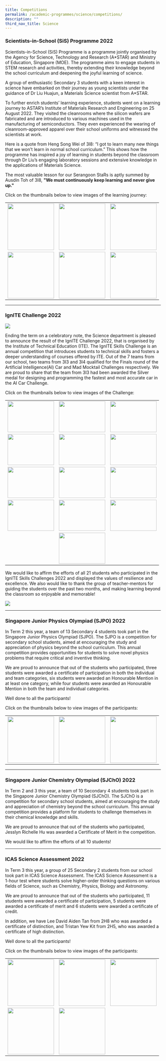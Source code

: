 ```yaml
---
title: Competitions
permalink: /academic-programmes/science/competitions/
description: ""
third_nav_title: Science
---
```

### Scientists-in-School (SiS) Programme 2022

Scientists-in-School (SiS) Programme is a programme jointly organised by the Agency for Science, Technology and Research (A*STAR) and Ministry of Education, Singapore (MOE). The programme aims to engage students in STEM research and activities, thereby extending their knowledge beyond the school curriculum and deepening the joyful learning of science. 

A group of enthusiastic Secondary 3 students with a keen interest in science have embarked on their journey as young scientists under the guidance of Dr Liu Huajun, a Materials Science scientist from A*STAR.

To further enrich students’ learning experience, students went on a learning journey to ASTAR’s Institute of Materials Research and Engineering on 25 August 2022. They visited the cleanrooms where the silicon wafers are fabricated and are introduced to various machines used in the manufacturing of semiconductors. They even experienced the wearing of cleanroom-approved apparel over their school uniforms and witnessed the scientists at work. 

Here is a quote from Heng Song Wei of 3I8: “I got to learn many new things that we won't learn in normal school curriculum.” This shows how the programme has inspired a joy of learning in students beyond the classroom through Dr Liu’s engaging laboratory sessions and extensive knowledge in the applications of Materials Science. 

The most valuable lesson for our Serangoon StaRs is aptly summed by Ausdin Toh of 3I8, **"We must continuously keep learning and never give up."**

Click on the thumbnails below to view images of the learning journey:

<table>
  <tr>
    <td><a target="_blank" href="/images/SiS%202022/01.jpg">
<img src="/images/SiS%202022/01_tn.png" style="width:150px; height:150px">
</a></td>
    <td><a target="_blank" href="/images/SiS%202022/02.jpg">
<img src="/images/SiS%202022/02_tn.png" style="width:150px; height:150px">
</a></td>
    <td><a target="_blank" href="/images/SiS%202022/03.jpg">
<img src="/images/SiS%202022/03_tn.png" style="width:150px; height:150px">
</a></td>
  </tr>
  <tr>
    <td><a target="_blank" href="/images/SiS%202022/04.jpg">
<img src="/images/SiS%202022/04_tn.png" style="width:150px; height:150px">
</a></td>
    <td><a target="_blank" href="/images/SiS%202022/05.jpg">
<img src="/images/SiS%202022/05_tn.png" style="width:150px; height:150px">
</a></td>
    <td><a target="_blank" href="/images/SiS%202022/06.jpg">
<img src="/images/SiS%202022/06_tn.png" style="width:150px; height:150px">
</a></td>
  </tr>
</table>

<hr>

### IgnITE Challenge 2022

![](/images/IgnITE%20Finals%202022/ignITE%20Finals%202022.png)

Ending the term on a celebratory note, the Science department is pleased to announce the result of the IgnITE Challenge 2022, that is organised by the Institute of Technical Education (ITE).  The IgnITE Skills Challenge is an annual competition that introduces students to technical skills and fosters a deeper understanding of courses offered by ITE. Out of the 7 teams from our school, two teams from 3I3 and 3I4  qualified for the Finals round of the Artificial Intelligence(AI) Car and Mad Mocktail Challenges respectively. We are proud to share that the team from 3I3 had been awarded the Silver medal for designing and programming the fastest and most accurate car in the AI Car Challenge. 

Click on the thumbnails below to view images of the Challenge:

<table>
  <tr>
    <td><a target="_blank" href="/images/IgnITE%20Finals%202022/img_01.png">
<img src="/images/IgnITE%20Finals%202022/img_01_tn.png" style="width:150px; height:100px; Float: Left">
</a></td>
    <td><a target="_blank" href="/images/IgnITE%20Finals%202022/img_02.png">
<img src="/images/IgnITE%20Finals%202022/img_02_tn.png" style="width:150px; height:100px; Float: Left">
</a></td>
    <td><a target="_blank" href="/images/IgnITE%20Finals%202022/img_03.png">
<img src="/images/IgnITE%20Finals%202022/img_03_tn.png" style="width:150px; height:100px; Float: Left">
</a></td>
  </tr>
  <tr>
    <td><a target="_blank" href="/images/IgnITE%20Finals%202022/img_04.png">
<img src="/images/IgnITE%20Finals%202022/img_04_tn.png" style="width:150px; height:100px; Float: Left">
</a></td>
    <td><a target="_blank" href="/images/IgnITE%20Finals%202022/img_05.png">
<img src="/images/IgnITE%20Finals%202022/img_05_tn.png" style="width:150px; height:100px; Float: Left">
</a></td>
    <td><a target="_blank" href="/images/IgnITE%20Finals%202022/img_06.png">
<img src="/images/IgnITE%20Finals%202022/img_06_tn.png" style="width:150px; height:100px; Float: Left">
</a></td>
  </tr>
 <tr>
    <td><a target="_blank" href="/images/IgnITE%20Finals%202022/img_07.png">
<img src="/images/IgnITE%20Finals%202022/img_07_tn.png" style="width:150px; height:100px; Float: Left">
</a></td>
    <td><a target="_blank" href="/images/IgnITE%20Finals%202022/img_08.png">
<img src="/images/IgnITE%20Finals%202022/img_08_tn.png" style="width:150px; height:100px; Float: Left">
</a></td>
    <td><a target="_blank" href="/images/IgnITE%20Finals%202022/img_09.png">
<img src="/images/IgnITE%20Finals%202022/img_09_tn.png" style="width:150px; height:100px; Float: Left">
</a></td>
  </tr>
<tr>
    <td><a target="_blank" href="/images/IgnITE%20Finals%202022/img_10.png">
<img src="/images/IgnITE%20Finals%202022/img_10_tn.png" style="width:150px; height:100px; Float: Left">
</a></td>
    <td><a target="_blank" href="/images/IgnITE%20Finals%202022/img_11.png">
<img src="/images/IgnITE%20Finals%202022/img_11_tn.png" style="width:150px; height:100px; Float: Left">
</a></td>
    <td><a target="_blank" href="/images/IgnITE%20Finals%202022/img_12.png">
<img src="/images/IgnITE%20Finals%202022/img_12_tn.png" style="width:150px; height:100px; Float: Left">
</a></td>
  </tr>
<tr>
    <td></td>
    <td><a target="_blank" href="/images/IgnITE%20Finals%202022/img_13.png">
<img src="/images/IgnITE%20Finals%202022/img_13_tn.png" style="width:150px; height:100px; Float: Left">
</a></td>
    <td></td>
  </tr>
</table>

We would like to affirm the efforts of all 21 students who participated in the IgnITE Skills Challenges 2022 and displayed the values of resilience and excellence. We also would like to thank the group of teacher-mentors for guiding the students over the past two months, and making learning beyond the classroom so enjoyable and memorable!

![](/images/IgnITE%20Finals%202022/ignite_table.png)

<hr>

### Singapore Junior Physics Olympiad (SJPO) 2022

In Term 2 this year, a team of 13 Secondary 4 students took part in the Singapore Junior Physics Olympiad (SJPO). The SJPO is a competition for secondary school students, aimed at encouraging the study and appreciation of physics beyond the school curriculum. This annual competition provides opportunities for students to solve novel physics problems that require critical and inventive thinking.

We are proud to announce that out of the students who participated, three students were awarded a certificate of participation in both the individual and team categories, six students were awarded an Honourable Mention in at least one category, while four students were awarded an Honourable Mention in both the team and individual categories.

Well done to all the participants!

Click on the thumbnails below to view images of the participants:

<table>
  <tr>
    <td><a target="_blank" href="/images/SJPO%202022/01.jpg">
<img src="/images/SJPO%202022/01_tn.png" style="width:150px; height:150px">
</a></td>
    <td><a target="_blank" href="/images/SJPO%202022/02.jpg">
<img src="/images/SJPO%202022/02_tn.png" style="width:150px; height:150px">
</a></td>
    <td><a target="_blank" href="/images/SJPO%202022/03.jpg">
<img src="/images/SJPO%202022/03_tn.png" style="width:150px; height:150px">
</a></td>
  </tr>
</table>

<hr>

### Singapore Junior Chemistry Olympiad (SJChO) 2022

In Term 2 and 3 this year, a team of 10 Secondary 4 students took part in the Singapore Junior Chemistry Olympiad (SJChO). The SJChO is a competition for secondary school students, aimed at encouraging the study and appreciation of chemistry beyond the school curriculum. This annual competition provides a platform for students to challenge themselves in their chemical knowledge and skills.

We are proud to announce that out of the students who participated, Jesslyn Richelle Hu was awarded a Certificate of Merit in the competition. 

We would like to affirm the efforts of all 10 students!

<hr>

### ICAS Science Assessment 2022

In Term 3 this year, a group of 25 Secondary 2 students from our school took part in ICAS Science Assessment. The ICAS Science Assessment is a 1-hour test where students solve higher-order thinking questions on various fields of Science, such as Chemistry, Physics, Biology and Astronomy.

We are proud to announce that out of the students who participated, 11 students were awarded a certificate of participation, 5 students were awarded a certificate of merit and 6 students were awarded a certificate of credit.

In addition, we have Lee David Aiden Tan from 2H8 who was awarded a certificate of distinction, and Tristan Yew Kit from 2H5, who was awarded a certificate of high distinction.

Well done to all the participants!

Click on the thumbnails below to view images of the participants:

<table>
  <tr>
    <td><a target="_blank" href="/images/ICAS%202022/IMG_01_resized.png">
<img src="/images/ICAS%202022/IMG_01_tn.png" style="width:150px; height:150px">
</a></td>
    <td><a target="_blank" href="/images/ICAS%202022/IMG_02_resized.png">
<img src="/images/ICAS%202022/IMG_02_tn.png" style="width:150px; height:150px">
</a></td>
    <td><a target="_blank" href="/images/ICAS%202022/IMG_03_resized.png">
<img src="/images/ICAS%202022/IMG_03_tn.png" style="width:150px; height:150px">
</a></td>
  </tr>
  <tr>
    <td><a target="_blank" href="/images/ICAS%202022/IMG_04_resized.png">
<img src="/images/ICAS%202022/IMG_04_tn.png" style="width:150px; height:150px">
</a></td>
    <td><a target="_blank" href="/images/ICAS%202022/IMG_05_resized.png">
<img src="/images/ICAS%202022/IMG_05_tn.png" style="width:150px; height:150px">
</a></td>
  </tr>
</table>